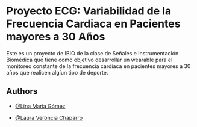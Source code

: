 
# Proyecto ECG: Variabilidad de la Frecuencia Cardiaca en Pacientes mayores a 30 Años

Este es un proyecto de IBIO de la clase de Señales e Instrumentación Biomédica que tiene como objetivo desarrollar un wearable para el monitoreo constante de la frecuencia cardiaca en pacientes mayores a 30 años que realicen algíun tipo de deporte. 


## Authors

- [@Lina Maria Gómez](https://www.github.com/octokatherine)

- [@Laura Veróncia Chaparro](https://www.github.com/octokatherine)
